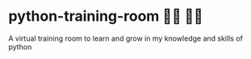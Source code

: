 # python-training-room 🏋️‍♂️ 🏃‍♂️

A virtual training room to learn and grow in my knowledge and skills of python
